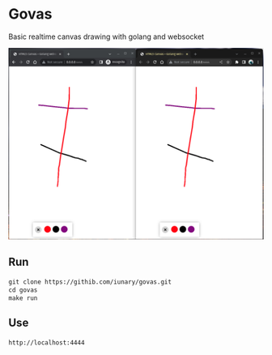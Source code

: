 # Govas

Basic realtime canvas drawing with golang and websocket

![alt screenshot](screenshot.png)

## Run

```
git clone https://githib.com/iunary/govas.git
cd govas
make run
```

## Use

```
http://localhost:4444
```
